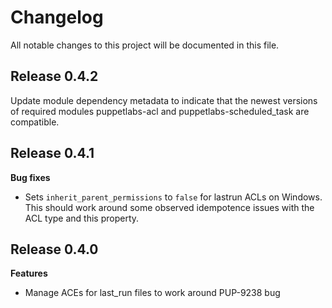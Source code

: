 # Changelog

All notable changes to this project will be documented in this file.

## Release 0.4.2

Update module dependency metadata to indicate that the newest versions of required modules puppetlabs-acl and puppetlabs-scheduled\_task are compatible.

## Release 0.4.1

**Bug fixes**

* Sets `inherit_parent_permissions` to `false` for lastrun ACLs on Windows. This should work around some observed idempotence issues with the ACL type and this property.

## Release 0.4.0

**Features**

* Manage ACEs for last\_run files to work around PUP-9238 bug
